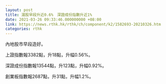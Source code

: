 ```yaml
---
layout: post
title: 滬股早段升近0.6%　深證成份指數升近1%
date: 2021-03-26 09:33:46.000000000 +08:00
link: https://news.rthk.hk/rthk/ch/component/k2/1582693-20210326.htm
categories: rthk
---
```


內地股市早段造好。

上證指數報3382點，升18點，升幅0.56%。

深證成份指數報13544點，升123點，升幅0.92%。

創業板指數報2687點，升31點，升幅1.2%。
